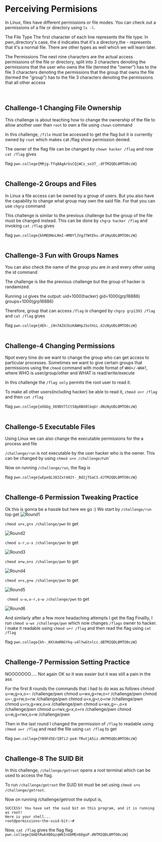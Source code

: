 # Perceiving Permisions
In Linux, files have different permissions or file modes. You can check out a permissions of a file or directory using `ls -l`.

The File Type
    The first character of each line represents the file type. In pwn_directory's case, the d indicates that it's a directory,the - represents that it's a normal file. There are other types as well which we will learn later.

The Permissions
    The next nine characters are the actual access permissions of the file or directory, split into
     3 characters denoting the permissions that the user who owns the file (termed the "owner") has to the file
     3 characters denoting the permissions that the group that owns the file (termed the "group") has to the file
     3 characters denoting the permissions that all other access
<br><br><br>

## Challenge-1 Changing File Ownership
This challenge is about teaching how to change the ownership of the file to allow another user than `root` to own a file using `chown` command

In this challenge, `/file` must be accessed to get the flag but it is currently owned by `root` which makes cat /flag show permission denied.

The owner of the flag file can be changed by `chown hacker /flag` and now `cat /flag` gives

flag `pwn.college{MRjg-Tfq8AgArbsCQjWCz_so37_.dFTM2QDL0MTO0czW}`
<br><br>

## Challenge-2 Groups and Files
In Linux a file access can be owned by a group of users. But you also have the capability to change what group may own the said file. For that you can use `chgrp` command

This challenge is similar to the previous challenge but the group of the file must be changed instead. This can be done by `chgrp hacker /flag` and invoking `cat /flag` gives

flag `pwn.college{khMEDNxLRmI-HM0YlJVgJTWtEkv.dFzNyUDL0MTO0czW}`
<br><br>

## Challenge-3 Fun with Groups Names
You can also check  the name of the group you are in and every other using the id command

The challenge is like the previous challenge but the group of hacker is randamized.

Running `id` gives the output:
    uid=1000(hacker) gid=1000(grp16886) groups=1000(grp16886)

Therefore, group that can access `/flag` is changed by `chgrp grp1393 /flag` and  `cat /flag` gives

flag `pwn.college{4Eh-_i9n7AZdJbzKAWHpJ5otHiL.dJzNyUDL0MTO0czW}`
<br><br>

## Challenge-4 Changing Permissions
Npot every time do we want to change the group who can get access to particular processes. Sometimes we want to give certain groups that permissions using the `chmod` command with mode format of `WHO+/-WHAT`, where WHO is user/group/other and WHAT is read/write/execute

In this challenge the `/flag only` permits the root user to read it.

To make all other users(including hacker) be able to read it, `chmod o+r /flag` and then `cat /flag` 

flag `pwn.college{oOGbg_X69DV7lCt58p8BX0lbqUr.dNzNyUDL0MTO0czW}`
<br><br>

## Challenge-5 Executable Files
Using Linux we can also change the executable permissions for the a process and file

`/challenge/run` is not executable by the user hacker who is the owner.
This can be changed by using `chmod u+x /challenge/`run`

Now on running `/challenge/run`, the flag is

flag `pwn.college{wEpeQL382Zxt402t-_Bd2jTGaCS.dJTM2QDL0MTO0czW}`
<br><br>

## Challenge-6 Permission Tweaking Practice
Ok this is gonna be a hassle but here we go :)
We start by `/challenge/run` top get
![Round1](Image_resources/Round0.png)


`chmod u+x,g+x /challenge/pwn` to get

![Round2](Image_resources/Round1.png)


`chmod u-r,u-x /challenge/pwn` to get

![Round3](Image_resources/Round2.png)


`chmod o+w,o+x /challenge/pwn` to get

![Round4](Image_resources/Round3.png)


`chmod u+x,g+w /challenge/pwn` to get

![Round5](Image_resources/Round4.png)


` chmod u-w,o-r,o-w /challenge/pwn` to get

![Round6](Image_resources/Round5.png)


And similarly after a few more headaching attempts I get the flag
Finallly, I run `chmod o-wx /challenge/pwn`  which now changes `/flags` owner to hacker. I make it readable using `chmod u+r /flag` and then read the flag using `cat /flag`

flag `pwn.college{kh-_KKtAmRNSYkq-u4lYwGtnlcc.dBTM2QDL0MTO0czW}`
<br><br>

## Challenge-7 Permission Setting Practice
NOOOOOOO..... Not again
OK so it was easier but it was still a pain in the ass

For the first 8 rounds the commands that i had to do was as follows
    chmod u=w,g=x,o=- /challenge/pwn
    chmod u=wx,g=rw,o=r /challenge/pwn
    chmod u=-,g=rw,o=rw /challenge/pwn
    chmod u=x,g=r,o=rw /challenge/pwn
    chmod u=rx,g=wx,o=x /challenge/pwn
    chmod u=wx,g=-,o=x /challenge/pwn
    chmod u=rwx,g=x,o=rx /challenge/pwn
    chmod u=w,g=rwx,o=w /challenge/pwn

Then in the last round I changed the permission of `/flag` to readable using
`chmod u=r /flag` and read the file using `cat /flag` to get

flag `pwn.college{YB9Fd5ErIBTiJ-pe4-TRutjA5iz.dNTM5QDL0MTO0czW}`
<br><br>

## Challenge-8 The SUID Bit
In this challenge, `/challenge/getroot` opens a root terminal which can be used to access the flag.

To run `/challenge/getroot` the SUID bit must be set using `chmod u+s /challenge/getroot`.

Now on running /challenge/getroot the output is,

    SUCCESS! You have set the suid bit on this program, and it is running as root! 
    Here is your shell...
    root@permissions~the-suid-bit:~#

Now, `cat /flag` gives the flag
flag `pwn.college{UmDtRwkXBOqzqWbInUbMEn6OgoP.dNTM2QDL0MTO0czW}`
<br><br>
